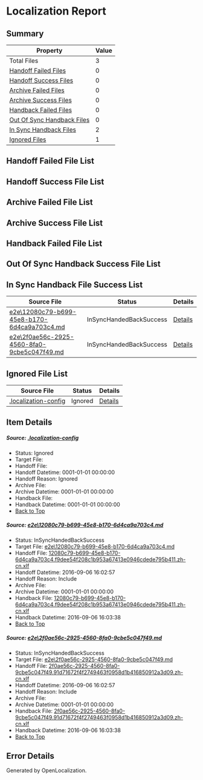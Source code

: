 # <a name='report-top'></a> Localization Report

## Summary
 Property | Value 
 -------- | ----- 
 Total Files | 3
[ Handoff Failed Files ](#handoff-failed-list)| 0
[ Handoff Success Files ](#handoff-success-list)| 0
[ Archive Failed Files ](#archive-failed-list)| 0
[ Archive Success Files ](#archive-success-list)| 0
[ Handback Failed Files ](#handback-failed-list)| 0
[ Out Of Sync Handback Files ](#outofsync-handback-success-list)| 0
[ In Sync Handback Files ](#insync-handback-success-list)| 2
[ Ignored Files ](#ignored-list)| 1

## <a name='handoff-failed-list'></a> Handoff Failed File List

## <a name='handoff-success-list'></a> Handoff Success File List

## <a name='archive-failed-list'></a> Archive Failed File List

## <a name='archive-success-list'></a> Archive Success File List

## <a name='handback-failed-list'></a> Handback Failed File List

## <a name='outofsync-handback-success-list'></a> Out Of Sync Handback Success File List

## <a name='insync-handback-success-list'></a> In Sync Handback File Success List
 Source File | Status | Details 
 ----------- | ------ | ------- 
 [e2e\12080c79-b699-45e8-b170-6d4ca9a703c4.md](https://github.com/OpenLocalizationTestOrg/ol-test0/blob/d7a2386b89e87039dc362a7296705f1da6e79cb2/e2e/12080c79-b699-45e8-b170-6d4ca9a703c4.md) | InSyncHandedBackSuccess | [Details](#1b878c84bdd89019682d20fcb449d7d188ca3ad71)
 [e2e\2f0ae56c-2925-4560-8fa0-9cbe5c047f49.md](https://github.com/OpenLocalizationTestOrg/ol-test0/blob/d7a2386b89e87039dc362a7296705f1da6e79cb2/e2e/2f0ae56c-2925-4560-8fa0-9cbe5c047f49.md) | InSyncHandedBackSuccess | [Details](#d34c1a4d5b43edc85af92b547785ce8a974146582)

## <a name='ignored-list'></a> Ignored File List
 Source File | Status | Details 
 ----------- | ------ | ------- 
 [.localization-config](https://github.com/OpenLocalizationTestOrg/ol-test0/blob/d7a2386b89e87039dc362a7296705f1da6e79cb2/.localization-config) | Ignored | [Details](#3d4f252ac210baf56311d7e97dcc2db10974dbd20)

## Item Details
##### <a name='3d4f252ac210baf56311d7e97dcc2db10974dbd20'></a> Source: [.localization-config](https://github.com/OpenLocalizationTestOrg/ol-test0/blob/d7a2386b89e87039dc362a7296705f1da6e79cb2/.localization-config)
* Status: Ignored
* Target File: 
* Handoff File: 
* Handoff Datetime: 0001-01-01 00:00:00
* Handoff Reason: Ignored
* Archive File: 
* Archive Datetime: 0001-01-01 00:00:00
* Handback File: 
* Handback Datetime: 0001-01-01 00:00:00
* [Back to Top](#report-top)

##### <a name='1b878c84bdd89019682d20fcb449d7d188ca3ad71'></a> Source: [e2e\12080c79-b699-45e8-b170-6d4ca9a703c4.md](https://github.com/OpenLocalizationTestOrg/ol-test0/blob/d7a2386b89e87039dc362a7296705f1da6e79cb2/e2e/12080c79-b699-45e8-b170-6d4ca9a703c4.md)
* Status: InSyncHandedBackSuccess
* Target File: [e2e\12080c79-b699-45e8-b170-6d4ca9a703c4.md](https://github.com/OpenLocalizationTestOrg/ol-test0-zhcn/blob/e9eacb0cc5e5b577c87b78dcc4ab8f5fa8e0629f/e2e/12080c79-b699-45e8-b170-6d4ca9a703c4.md)
* Handoff File: [12080c79-b699-45e8-b170-6d4ca9a703c4.f9dee54f208c1b953a67413e0946cdede795b411.zh-cn.xlf](https://github.com/OpenLocalizationTestOrg/ol-test0-handoff/blob/179a6ff207267d374974f17824c233c0d86189ab/ol-handoff/OpenLocalizationTestOrg/ol-test0-zhcn/ci/ht/12080c79-b699-45e8-b170-6d4ca9a703c4.f9dee54f208c1b953a67413e0946cdede795b411.zh-cn.xlf)
* Handoff Datetime: 2016-09-06 16:02:57
* Handoff Reason: Include
* Archive File: 
* Archive Datetime: 0001-01-01 00:00:00
* Handback File: [12080c79-b699-45e8-b170-6d4ca9a703c4.f9dee54f208c1b953a67413e0946cdede795b411.zh-cn.xlf](https://github.com/OpenLocalizationTestOrg/ol-test0-handback/blob/8ea089493e72ce555682ba989280938e6be959e2/ol-handback/OpenLocalizationTestOrg/ol-test0-zhcn/ci/ht/12080c79-b699-45e8-b170-6d4ca9a703c4.f9dee54f208c1b953a67413e0946cdede795b411.zh-cn.xlf)
* Handback Datetime: 2016-09-06 16:03:38
* [Back to Top](#report-top)

##### <a name='d34c1a4d5b43edc85af92b547785ce8a974146582'></a> Source: [e2e\2f0ae56c-2925-4560-8fa0-9cbe5c047f49.md](https://github.com/OpenLocalizationTestOrg/ol-test0/blob/d7a2386b89e87039dc362a7296705f1da6e79cb2/e2e/2f0ae56c-2925-4560-8fa0-9cbe5c047f49.md)
* Status: InSyncHandedBackSuccess
* Target File: [e2e\2f0ae56c-2925-4560-8fa0-9cbe5c047f49.md](https://github.com/OpenLocalizationTestOrg/ol-test0-zhcn/blob/e9eacb0cc5e5b577c87b78dcc4ab8f5fa8e0629f/e2e/2f0ae56c-2925-4560-8fa0-9cbe5c047f49.md)
* Handoff File: [2f0ae56c-2925-4560-8fa0-9cbe5c047f49.91d71672f4f2749463f0958d1b416850912a3d09.zh-cn.xlf](https://github.com/OpenLocalizationTestOrg/ol-test0-handoff/blob/179a6ff207267d374974f17824c233c0d86189ab/ol-handoff/OpenLocalizationTestOrg/ol-test0-zhcn/ci/ht/2f0ae56c-2925-4560-8fa0-9cbe5c047f49.91d71672f4f2749463f0958d1b416850912a3d09.zh-cn.xlf)
* Handoff Datetime: 2016-09-06 16:02:57
* Handoff Reason: Include
* Archive File: 
* Archive Datetime: 0001-01-01 00:00:00
* Handback File: [2f0ae56c-2925-4560-8fa0-9cbe5c047f49.91d71672f4f2749463f0958d1b416850912a3d09.zh-cn.xlf](https://github.com/OpenLocalizationTestOrg/ol-test0-handback/blob/8ea089493e72ce555682ba989280938e6be959e2/ol-handback/OpenLocalizationTestOrg/ol-test0-zhcn/ci/ht/2f0ae56c-2925-4560-8fa0-9cbe5c047f49.91d71672f4f2749463f0958d1b416850912a3d09.zh-cn.xlf)
* Handback Datetime: 2016-09-06 16:03:38
* [Back to Top](#report-top)


## Error Details

Generated by OpenLocalization.
